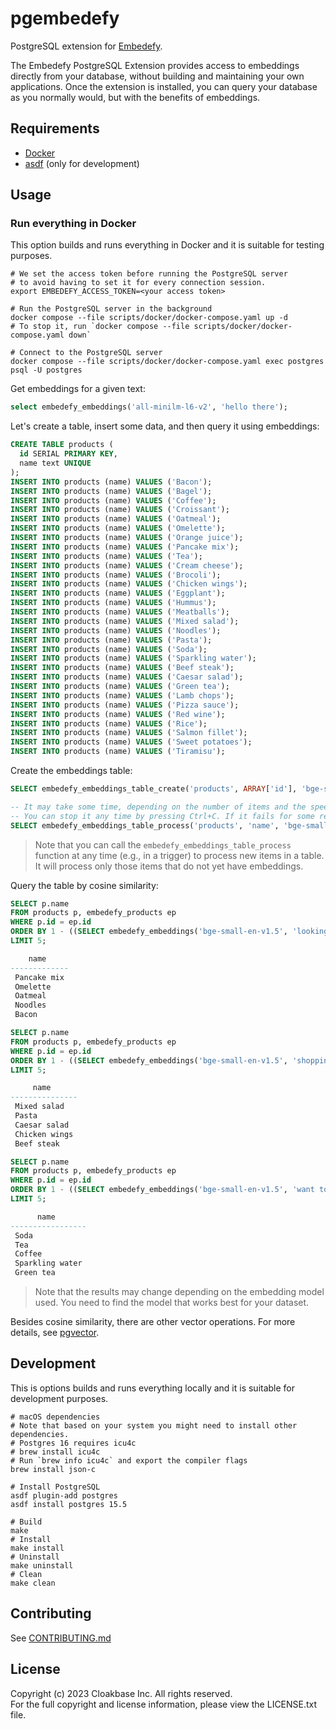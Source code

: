 # pgembedefy

PostgreSQL extension for [Embedefy](https://www.embedefy.com/docs/pgembedefy).

The Embedefy PostgreSQL Extension provides access to embeddings directly from your database,
without building and maintaining your own applications. Once the extension is installed,
you can query your database as you normally would, but with the benefits of embeddings.

## Requirements

- [Docker](https://www.docker.com)
- [asdf](https://asdf-vm.com) (only for development)

## Usage

### Run everything in Docker

This option builds and runs everything in Docker and it is suitable for testing purposes.

```shell
# We set the access token before running the PostgreSQL server
# to avoid having to set it for every connection session.
export EMBEDEFY_ACCESS_TOKEN=<your access token>

# Run the PostgreSQL server in the background
docker compose --file scripts/docker/docker-compose.yaml up -d
# To stop it, run `docker compose --file scripts/docker/docker-compose.yaml down`

# Connect to the PostgreSQL server
docker compose --file scripts/docker/docker-compose.yaml exec postgres psql -U postgres
```

Get embeddings for a given text:

```sql
select embedefy_embeddings('all-minilm-l6-v2', 'hello there');
```

Let's create a table, insert some data, and then query it using embeddings:

```sql
CREATE TABLE products (
  id SERIAL PRIMARY KEY,
  name text UNIQUE
);
INSERT INTO products (name) VALUES ('Bacon');
INSERT INTO products (name) VALUES ('Bagel');
INSERT INTO products (name) VALUES ('Coffee');
INSERT INTO products (name) VALUES ('Croissant');
INSERT INTO products (name) VALUES ('Oatmeal');
INSERT INTO products (name) VALUES ('Omelette');
INSERT INTO products (name) VALUES ('Orange juice');
INSERT INTO products (name) VALUES ('Pancake mix');
INSERT INTO products (name) VALUES ('Tea');
INSERT INTO products (name) VALUES ('Cream cheese');
INSERT INTO products (name) VALUES ('Brocoli');
INSERT INTO products (name) VALUES ('Chicken wings');
INSERT INTO products (name) VALUES ('Eggplant');
INSERT INTO products (name) VALUES ('Hummus');
INSERT INTO products (name) VALUES ('Meatballs');
INSERT INTO products (name) VALUES ('Mixed salad');
INSERT INTO products (name) VALUES ('Noodles');
INSERT INTO products (name) VALUES ('Pasta');
INSERT INTO products (name) VALUES ('Soda');
INSERT INTO products (name) VALUES ('Sparkling water');
INSERT INTO products (name) VALUES ('Beef steak');
INSERT INTO products (name) VALUES ('Caesar salad');
INSERT INTO products (name) VALUES ('Green tea');
INSERT INTO products (name) VALUES ('Lamb chops');
INSERT INTO products (name) VALUES ('Pizza sauce');
INSERT INTO products (name) VALUES ('Red wine');
INSERT INTO products (name) VALUES ('Rice');
INSERT INTO products (name) VALUES ('Salmon fillet');
INSERT INTO products (name) VALUES ('Sweet potatoes');
INSERT INTO products (name) VALUES ('Tiramisu');
```

Create the embeddings table:

```sql
SELECT embedefy_embeddings_table_create('products', ARRAY['id'], 'bge-small-en-v1.5', null);

-- It may take some time, depending on the number of items and the speed of your internet connection.
-- You can stop it any time by pressing Ctrl+C. If it fails for some reason, run it again.
SELECT embedefy_embeddings_table_process('products', 'name', 'bge-small-en-v1.5', null);
```

> Note that you can call the `embedefy_embeddings_table_process` function at any time (e.g., in a trigger) to
> process new items in a table. It will process only those items that do not yet have embeddings.

Query the table by cosine similarity:

```sql
SELECT p.name
FROM products p, embedefy_products ep
WHERE p.id = ep.id
ORDER BY 1 - ((SELECT embedefy_embeddings('bge-small-en-v1.5', 'looking for breakfast items')::vector(384)) <=> ep.embedding) DESC
LIMIT 5;
```

```sql
    name
-------------
 Pancake mix
 Omelette
 Oatmeal
 Noodles
 Bacon
```

```sql
SELECT p.name
FROM products p, embedefy_products ep
WHERE p.id = ep.id
ORDER BY 1 - ((SELECT embedefy_embeddings('bge-small-en-v1.5', 'shopping for dinner')::vector(384)) <=> ep.embedding) DESC
LIMIT 5;
```

```sql
     name
---------------
 Mixed salad
 Pasta
 Caesar salad
 Chicken wings
 Beef steak
```

```sql
SELECT p.name
FROM products p, embedefy_products ep
WHERE p.id = ep.id
ORDER BY 1 - ((SELECT embedefy_embeddings('bge-small-en-v1.5', 'want to buy some drinks')::vector(384)) <=> ep.embedding) DESC
LIMIT 5;
```

```sql
      name
-----------------
 Soda
 Tea
 Coffee
 Sparkling water
 Green tea
```

> Note that the results may change depending on the embedding model used.
> You need to find the model that works best for your dataset.

Besides cosine similarity, there are other vector operations. For more details,
see [pgvector](https://github.com/pgvector/pgvector?tab=readme-ov-file#vector-types).

## Development

This is options builds and runs everything locally and it is suitable for development purposes.

```shell
# macOS dependencies
# Note that based on your system you might need to install other dependencies.
# Postgres 16 requires icu4c
# brew install icu4c
# Run `brew info icu4c` and export the compiler flags
brew install json-c

# Install PostgreSQL
asdf plugin-add postgres
asdf install postgres 15.5

# Build
make
# Install
make install
# Uninstall
make uninstall
# Clean
make clean
```

## Contributing

See [CONTRIBUTING.md](CONTRIBUTING.md)

## License

Copyright (c) 2023 Cloakbase Inc. All rights reserved.  
For the full copyright and license information, please view the LICENSE.txt file.
